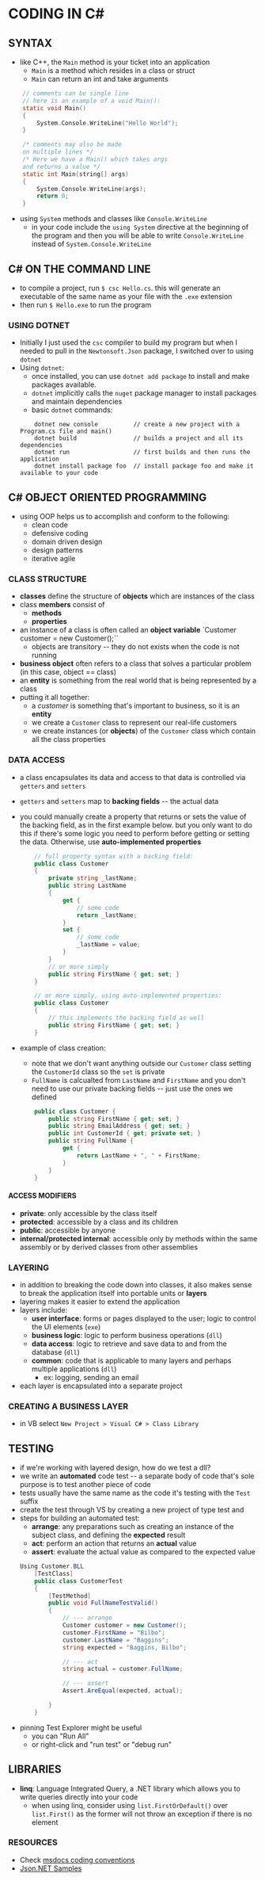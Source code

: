 # CODING IN C#

## SYNTAX
* like C++, the `Main` method is your ticket into an application
    - `Main` is a method which resides in a class or struct
    - `Main` can return an int and take arguments

```c
    // comments can be single line
    // here is an example of a void Main():
    static void Main()
    {
        System.Console.WriteLine("Hello World");
    }

    /* comments may also be made
    on multiple lines */
    /* Here we have a Main() which takes args
    and returns a value */
    static int Main(string[] args)
    {
        System.Console.WriteLine(args);
        return 0;
    }

```
* using `System` methods and classes like `Console.WriteLine`
    - in your code include the `using System` directive at the beginning of the program and then you will be able to write `Console.WriteLine` instead of `System.Console.WriteLine`


## C# ON THE COMMAND LINE   
* to compile a project, run `$ csc Hello.cs`. this will generate an executable of the same name as your file with the `.exe` extension
* then run `$ Hello.exe` to run the program

### USING DOTNET
* Initially I just used the `csc` compiler to build my program but when I needed to pull in the `Newtonsoft.Json` package, I switched over to using `dotnet`
* Using `dotnet`:
    - once installed, you can use `dotnet add package` to install and make packages available.
    - `dotnet` implicitly calls the `nuget` package manager to install packages and maintain dependencies
    - basic `dotnet` commands:
    ```
        dotnet new console          // create a new project with a Program.cs file and main()
        dotnet build                // builds a project and all its dependencies
        dotnet run                  // first builds and then runs the application
        dotnet install package foo  // install package foo and make it available to your code
    ```


## C# OBJECT ORIENTED PROGRAMMING
* using OOP helps us to accomplish and conform to the following:
    - clean code
    - defensive coding
    - domain driven design
    - design patterns
    - iterative agile


### CLASS STRUCTURE
* **classes** define the structure of **objects** which are instances of the class
* class **members** consist of
    - **methods**
    - **properties**
* an instance of a class is often called an **object variable**
    `Customer customer = new Customer();``
    - objects are transitory -- they do not exists when the code is not running
* **business object** often refers to a class that solves a particular problem (in this case, object == class)
* an **entity** is something from the real world that is being represented by a class
* putting it all together:
    - a _customer_ is something that's important to business, so it is an **entity**
    - we create a `Customer` class to represent our real-life customers
    - we create instances (or **objects**) of the `Customer` class which contain all the class properties

### DATA ACCESS
* a class encapsulates its data and access to that data is controlled via `getters` and `setters`
* `getters` and `setters` map to **backing fields** -- the actual data
* you could manually create a property that returns or sets the value of the backing field, as in the first example below. but you only want to do this if there's some logic you need to perform before getting or setting the data. Otherwise, use **auto-implemented properties**
    ```csharp
        // full property syntax with a backing field:
        public class Customer
        {
            private string _lastName;
            public string LastName
            {
                get {
                    // some code
                    return _lastName;
                }
                set {
                    // some code
                    _lastName = value;
                }
            }
            // or more simply
            public string FirstName { get; set; }
        }

        // or more simply, using auto-implemented properties:
        public class Customer
        {
            // this implements the backing field as well
            public string FirstName { get; set; }
        }
    ````
* example of class creation:
    - note that we don't want anything outside our `Customer` class setting the `CustomerId` class so the `set` is private
    - `FullName` is calcualted from `LastName` and `FirstName` and you don't need to use our private backing fields -- just use the ones we defined

    ```csharp
        public class Customer {
            public string FirstName { get; set; }
            public string EmailAddress { get; set; }
            public int CustomerId { get; private set; }
            public string FullName {
                get {
                    return LastName + ", " + FirstName;
                }
            }
        }

    ```

#### ACCESS MODIFIERS
* **private**: only accessible by the class itself
* **protected**: accessible by a class and its children
* **public**: accessible by anyone
* **internal/protected internal**: accessible only by methods within the same assembly or by derived classes from other assemblies


### LAYERING
* in addition to breaking the code down into classes, it also makes sense to break the application itself into portable units or **layers**
* layering makes it easier to extend the application
* layers include:
    - **user interface**: forms or pages displayed to the user; logic to control the UI elements (`exe`)
    - **business logic**: logic to perform business operations (`dll`)
    - **data access**: logic to retrieve and save data to and from the database (`dll`)
    - **common**: code that is applicable to many layers and perhaps multiple applications (`dll`)
        - ex: logging, sending an email
* each layer is encapsulated into a separate project


### CREATING A BUSINESS LAYER
* in VB select `New Project > Visual C# > Class Library`



## TESTING
* if we're working with layered design, how do we test a dll?
* we write an **automated** code test -- a separate body of code that's sole purpose is to test another piece of code
* tests usually have the same name as the code it's testing with the `Test` suffix
* create the test through VS by creating a new project of type test and
* steps for building an automated test:
    - **arrange**:  any preparations such as creating an instance of the subject class, and defining the **expected** result
    - **act**: perform an action that returns an **actual** value
    - **assert**: evaluate the actual value as compared to the expected value
    ```csharp
    Using Customer.BLL
        [TestClass]
        public class CustomerTest
        {
            [TestMethod]
            public void FullNameTestValid()
            {
                // --- arrange
                Customer customer = new Customer();
                customer.FirstName = "Bilbo";
                customer.LastName = "Baggins";
                string expected = "Baggins, Bilbo";

                // --- act
                string actual = customer.FullName;

                // --- assert
                Assert.AreEqual(expected, actual);

            }
        }
    ```
* pinning Test Explorer might be useful
    - you can "Run All"
    - or right-click and "run test" or "debug run"

## LIBRARIES
* **linq**: Language Integrated Query, a .NET library which allows you to write queries directly into your code
    - when using linq, consider using `list.FirstOrDefault()` over `list.First()` as the former will not throw an exception if there is no element




### RESOURCES
* Check [msdocs coding conventions](https://docs.microsoft.com/en-us/dotnet/csharp/programming-guide/inside-a-program/coding-conventions)
* [Json.NET Samples](https://www.newtonsoft.com/json/help/html/Samples.htm)
